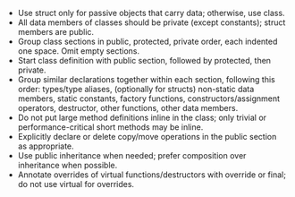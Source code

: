- Use struct only for passive objects that carry data; otherwise, use class.
- All data members of classes should be private (except constants); struct members are public.
- Group class sections in public, protected, private order, each indented one space. Omit empty sections.
- Start class definition with public section, followed by protected, then private.
- Group similar declarations together within each section, following this order: types/type aliases, (optionally for structs) non-static data members, static constants, factory functions, constructors/assignment operators, destructor, other functions, other data members.
- Do not put large method definitions inline in the class; only trivial or performance-critical short methods may be inline.
- Explicitly declare or delete copy/move operations in the public section as appropriate.
- Use public inheritance when needed; prefer composition over inheritance when possible.
- Annotate overrides of virtual functions/destructors with override or final; do not use virtual for overrides.
